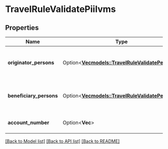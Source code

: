# TravelRuleValidatePiiIvms

## Properties

Name | Type | Description | Notes
------------ | ------------- | ------------- | -------------
**originator_persons** | Option<[**Vec<models::TravelRuleValidatePersons>**](TravelRuleValidatePersons.md)> | Information about the originator of the transaction | [optional]
**beneficiary_persons** | Option<[**Vec<models::TravelRuleValidatePersons>**](TravelRuleValidatePersons.md)> | Information about the beneficiary of the transaction | [optional]
**account_number** | Option<**Vec<String>**> | Beneficiary account number | [optional]

[[Back to Model list]](../README.md#documentation-for-models) [[Back to API list]](../README.md#documentation-for-api-endpoints) [[Back to README]](../README.md)


